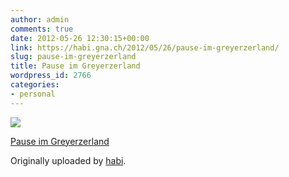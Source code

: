 ```yaml
---
author: admin
comments: true
date: 2012-05-26 12:30:15+00:00
link: https://habi.gna.ch/2012/05/26/pause-im-greyerzerland/
slug: pause-im-greyerzerland
title: Pause im Greyerzerland
wordpress_id: 2766
categories:
- personal
---
```



 [![](https://static.flickr.com/7217/7272898878_e813fbc7b5_m.jpg)](https://www.flickr.com/photos/habi/7272898878/)
   

 
  [Pause im Greyerzerland](https://www.flickr.com/photos/habi/7272898878/)
    

  Originally uploaded by [habi](https://www.flickr.com/photos/habi/).
 




  

